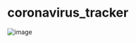 # coronavirus_tracker
![image](https://github.com/koresuki/coronavirus_tracker/blob/master/images/review.PNG)
